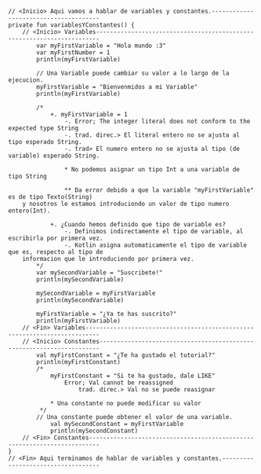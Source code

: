 	// <Inicio> Aqui vamos a hablar de variables y constantes.--------------------------------------
    private fun variablesYConstantes() {
        // <Inicio> Variables-----------------------------------------------------------------------
            var myFirstVariable = "Hola mundo :3"
            var myFirstNumber = 1
            println(myFirstVariable)

            // Una Variable puede cambiar su valor a lo largo de la ejecucion.
            myFirstVariable = "Bienvenmidos a mi Variable"
            println(myFirstVariable)

            /*
                +. myFirstVariable = 1
                    -. Error; The integer literal does not conform to the expected type String
                    -. trad. direc.> El literal entero no se ajusta al tipo esperado String.
                    -. trad> El numero entero no se ajusta al tipo (de variable) esperado String.

                    * No podemos asignar un tipo Int a una variable de tipo String

                    ** Da error debido a que la variable "myFirstVariable" es de tipo Texto(String)
        y nosotros le estamos introduciondo un valor de tipo numero entero(Int).

                +. ¿Cuando hemos definido que tipo de variable es?
                    -. Definimos indirectamente el tipo de variable, al escribirla por primera vez.
                    -. Kotlin asigna automaticamente el tipo de variable que es, respecto al tipo de
        informacion que le introduciendo por primera vez.
            */
            var mySecondVariable = "Suscribete!"
            println(mySecondVariable)

            mySecondVariable = myFirstVariable
            println(mySecondVariable)

            myFirstVariable = "¿Ya te has suscrito?"
            println(myFirstVariable)
        // <Fin> Variables--------------------------------------------------------------------------
        // <Inicio> Constantes----------------------------------------------------------------------
            val myFirstConstant = "¿Te ha gustado el tutorial?"
            println(myFirstConstant)
            /*
                myFirstConstant = "Si te ha gustado, dale LIKE"
                    Error; Val cannot be reassigned
                        trad. direc.> Val no se puede reasignar

                * Una constante no puede modificar su valor
             */
            // Una constante puede obtener el valor de una variable.
                val mySecondConstant = myFirstVariable
                println(mySecondConstant)
        // <Fin> Constantes-------------------------------------------------------------------------
    }
    // <Fin> Aqui terminamos de hablar de variables y constantes.-----------------------------------

